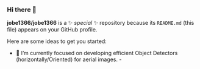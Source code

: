### Hi there 👋

**jobe1366/jobe1366** is a ✨ _special_ ✨ repository because its `README.md` (this file) appears on your GitHub profile.

Here are some ideas to get you started:

- 🔭 I’m currently focused on developing efficient Object Detectors (horizontally/Oriented) for aerial images.
-[](https://img.shields.io/badge/OS-Linux-orange?style=flat&logo=Linux&logoColor=ffffff)

